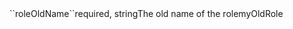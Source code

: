 <tr><td>``roleOldName``</td><td>required, string</td><td>The old name of the role</td><td>myOldRole</td><td></td></tr>
